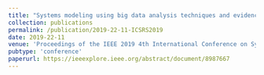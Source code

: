 ```yaml
---
title: "Systems modeling using big data analysis techniques and evidence"
collection: publications
permalink: /publication/2019-22-11-ICSRS2019
date: 2019-22-11
venue: 'Proceedings of the IEEE 2019 4th International Conference on System Reliability and Safety (ICSRS2019),'
pubtype: 'conference'
paperurl: https://ieeexplore.ieee.org/abstract/document/8987667
---
```


